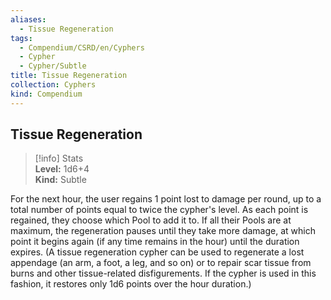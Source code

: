 ```yaml
---
aliases:
  - Tissue Regeneration
tags:
  - Compendium/CSRD/en/Cyphers
  - Cypher
  - Cypher/Subtle
title: Tissue Regeneration
collection: Cyphers
kind: Compendium
---
```

## Tissue Regeneration  
>[!info] Stats  
> **Level:** 1d6+4  
> **Kind:** Subtle
  
For the next hour, the user regains 1 point lost to damage per round, up to a total number of points equal to twice the cypher's level. As each point is regained, they choose which Pool to add it to. If all their Pools are at maximum, the regeneration pauses until they take more damage, at which point it begins again (if any time remains in the hour) until the duration expires. (A tissue regeneration cypher can be used to regenerate a lost appendage (an arm, a foot, a leg, and so on) or to repair scar tissue from burns and other tissue-related disfigurements. If the cypher is used in this fashion, it restores only 1d6 points over the hour duration.)